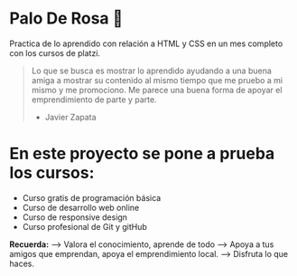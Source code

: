 # Palo De Rosa 👙
Practica de lo aprendido con relación a HTML y CSS en un mes completo con los cursos de platzi.
>Lo que se busca es mostrar lo aprendido ayudando a una buena amiga a mostrar su contenido al mismo tiempo que me pruebo a mi mismo y me promociono.
Me parece una buena forma de apoyar el emprendimiento de parte y parte.
> - Javier Zapata

# En este proyecto se pone a prueba los cursos:
- Curso gratis de programación básica
- Curso de desarrollo web online
- Curso de responsive design
- Curso profesional de Git y gitHub

<strong>Recuerda:</strong>
--> Valora el conocimiento, aprende de todo
--> Apoya a tus amigos que emprendan, apoya el emprendimiento local.
--> Disfruta lo que haces.